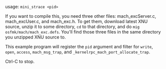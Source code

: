 usage: `mini_strace <pid>`

If you want to compile this, you need three other files: mach_excServer.c,
mach_excUser.c, and mach_exc.h. To get them, download latest XNU source, 
unzip it to some directory, `cd` to that directory, and do
`mig osfmk/mach/mach_exc.defs`. You'll find those three files in the same
directory you unzipped XNU source to.

This example program will register the `pid` argument and filter for `write`,
`open`, `access`, `mach_msg_trap`, and `_kernelrpc_mach_port_allocate_trap`.

Ctrl-C to stop.
